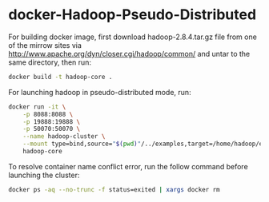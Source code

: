 # docker-Hadoop-Pseudo-Distributed

For building docker image, first download hadoop-2.8.4.tar.gz file from one of the mirrow sites via http://www.apache.org/dyn/closer.cgi/hadoop/common/ and untar to the same directory, then run:

```bash
docker build -t hadoop-core .
```

For launching hadoop in pseudo-distributed mode, run:

```bash
docker run -it \
	-p 8088:8088 \
	-p 19888:19888 \
	-p 50070:50070 \
	--name hadoop-cluster \
	--mount type=bind,source="$(pwd)"/../examples,target=/home/hadoop/examples \
	hadoop-core
```

To resolve container name conflict error, run the follow command before launching the cluster:
```bash
docker ps -aq --no-trunc -f status=exited | xargs docker rm
```
